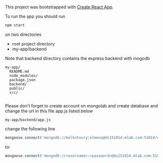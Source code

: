 This project was bootstrapped with [Create React App](https://github.com/facebookincubator/create-react-app).

To run the app you should run 

```bash
npm start
```
 on two directories 
 
- root project directory
- my-app/backend

Note that backend directory contains the express backend with mogodb

```
my-app/
  README.md
  node_modules/
  package.json
  backend/
  public/
  src/
 
```

Please don't forget to create account on mongolab and create database and change the url in this file app.js listed below

```
my-app/backend/app.js
```

change the following line 

```js
mongoose.connect('mongodb://melkotoury:elmenu@ds151014.mlab.com:51014/elmenus')

```

to:
```js
mongoose.connect('mongodb://<username>:<password>@ds151014.mlab.com:51014/<dbname>')

```

